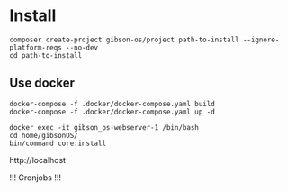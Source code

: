 # Install
```shell
composer create-project gibson-os/project path-to-install --ignore-platform-reqs --no-dev
cd path-to-install
```

## Use docker
```shell
docker-compose -f .docker/docker-compose.yaml build
docker-compose -f .docker/docker-compose.yaml up -d
```

```shell
docker exec -it gibson_os-webserver-1 /bin/bash
cd home/gibsonOS/
bin/command core:install
```

http://localhost

!!! Cronjobs !!!